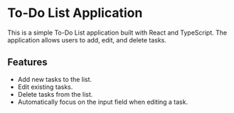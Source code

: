 # To-Do List Application

This is a simple To-Do List application built with React and TypeScript. The application allows users to add, edit, and delete tasks.

## Features

- Add new tasks to the list.
- Edit existing tasks.
- Delete tasks from the list.
- Automatically focus on the input field when editing a task.
